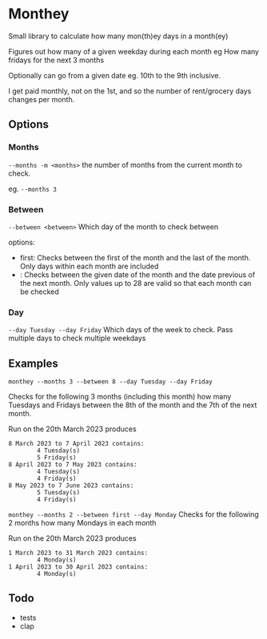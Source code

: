 # Monthey
Small library to calculate how many mon(th)ey days in a month(ey)

Figures out how many of a given weekday during each month eg How many fridays for the next 3 months

Optionally can go from a given date eg. 10th to the 9th inclusive.

I get paid monthly, not on the 1st, and so the number of rent/grocery days changes per month.

## Options

### Months
`--months -m <months>`
the number of months from the current month to check.

eg. `--months 3`

### Between
`--between <between>`
Which day of the month to check between

options:
- first: Checks between the first of the month and the last of the month. Only days within each month are included
- <date>: Checks between the given date of the month and the date previous of the next month. Only values up to 28 are valid so that each month can be checked

### Day
`--day Tuesday --day Friday`
Which days of the week to check. Pass multiple days to check multiple weekdays

## Examples
`monthey --months 3 --between 8 --day Tuesday --day Friday`

Checks for the following 3 months (including this month) how many Tuesdays and Fridays between the 8th of the month and the 7th of the next month.

Run on the 20th March 2023 produces
```
8 March 2023 to 7 April 2023 contains:
        4 Tuesday(s)
        5 Friday(s)
8 April 2023 to 7 May 2023 contains:
        4 Tuesday(s)
        4 Friday(s)
8 May 2023 to 7 June 2023 contains:
        5 Tuesday(s)
        4 Friday(s)
```

`monthey --months 2 --between first --day Monday`
Checks for the following 2 months how many Mondays in each month

Run on the 20th March 2023 produces
```
1 March 2023 to 31 March 2023 contains:
        4 Monday(s)
1 April 2023 to 30 April 2023 contains:
        4 Monday(s)
```

## Todo
- tests
- clap
